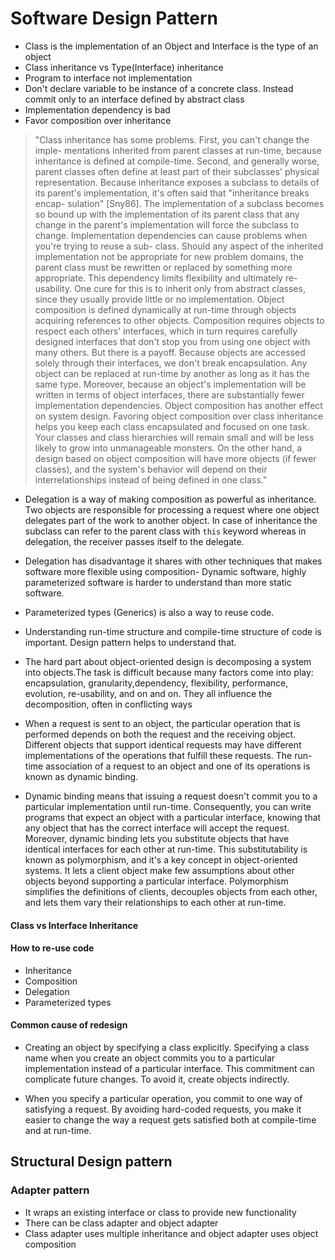 # Software Design Pattern

- Class is the implementation of an Object and Interface is the type of an
object
- Class inheritance vs Type(Interface) inheritance
- Program to interface not implementation
- Don't declare variable to be instance of a concrete class. Instead commit only
to an interface defined by abstract class
- Implementation dependency is bad 
- Favor composition over inheritance

> "Class inheritance has some problems. First, you can't change the imple-
> mentations inherited from parent classes at run-time, because inheritance is
> defined at compile-time. Second, and generally worse, parent classes often
> define at least part of their subclasses' physical representation. Because
> inheritance exposes a subclass to details of its parent's implementation, it's
> often said that "inheritance breaks encap- sulation" [Sny86]. The
> implementation of a subclass becomes so bound up with the implementation of
> its parent class that any change in the parent's implementation will force the
> subclass to change.  Implementation dependencies can cause problems when
> you're trying to reuse a sub- class. Should any aspect of the inherited
> implementation not be appropriate for new problem domains, the parent class
> must be rewritten or replaced by something more appropriate. This dependency
> limits flexibility and ultimately re-usability. One cure for this is to inherit
> only from abstract classes, since they usually provide little or no
> implementation.
> Object composition is defined dynamically at run-time through objects
> acquiring references to other objects. Composition requires objects to respect
> each others' interfaces, which in turn requires carefully designed interfaces
> that don't stop you from using one object with many others. But there is a
> payoff. Because objects are accessed solely through their interfaces, we don't
> break encapsulation. Any object can be replaced at run-time by another as long
> as it has the same type. Moreover, because an object's implementation will
> be written in terms of object interfaces, there are substantially fewer
> implementation dependencies.  Object composition has another effect on system
> design. Favoring object composition over class inheritance helps you keep each
> class encapsulated and focused on one task.  Your classes and class
> hierarchies will remain small and will be less likely to grow into
> unmanageable monsters. On the other hand, a design based on object composition
> will have more objects (if fewer classes), and the system's behavior will
> depend on their interrelationships instead of being defined in one class."

- Delegation is a way of making composition as powerful as inheritance. Two
objects are responsible for processing a request where one object delegates part
of the work to another object. In case of inheritance the subclass can refer to
the parent class with `this` keyword whereas in delegation, the receiver passes
itself to the delegate.

- Delegation has disadvantage it shares with other techniques that makes
software more flexible using composition- Dynamic software, highly parameterized
software is harder to understand than more static software.

- Parameterized types (Generics) is also a way to reuse code.
- Understanding run-time structure and compile-time structure of code is
important. Design pattern helps to understand that. 

- The hard part about object-oriented design is decomposing a system into
objects.The task is difficult because many factors come into play: encapsulation,
  granularity,dependency, flexibility, performance, evolution, re-usability, and
  on and on. They all influence the decomposition, often in conflicting ways

- When a request is sent to an object, the particular operation that is performed depends on
both the request and the receiving object. Different objects that support identical requests
may have different implementations of the operations that fulfill these requests. The
run-time association of a request to an object and one of its operations is known as
dynamic binding.

- Dynamic binding means that issuing a request doesn't commit you to a particular
implementation until run-time. Consequently, you can write programs that expect an
object with a particular interface, knowing that any object that has the correct interface
will accept the request. Moreover, dynamic binding lets you substitute objects that
have identical interfaces for each other at run-time. This substitutability is known as
polymorphism, and it's a key concept in object-oriented systems. It lets a client object
make few assumptions about other objects beyond supporting a particular interface.
Polymorphism simplifies the definitions of clients, decouples objects from each other,
and lets them vary their relationships to each other at run-time.


#### Class vs Interface Inheritance 

#### How to re-use code

- Inheritance
- Composition
- Delegation
- Parameterized types

#### Common cause of redesign

- Creating an object by specifying a class explicitly. Specifying a class name
when you create an object commits you to a particular implementation instead of
a particular interface. This commitment can complicate future changes. To avoid
it, create objects indirectly. 

- When you specify a particular operation, you commit to one way of satisfying a
request. By avoiding hard-coded requests, you make it easier to change the way a
request gets satisfied both at compile-time and at run-time.


## Structural Design pattern

### Adapter pattern

- It wraps an existing interface or class to provide new functionality
- There can be class adapter and object adapter
- Class adapter uses multiple inheritance and object adapter uses object
composition

